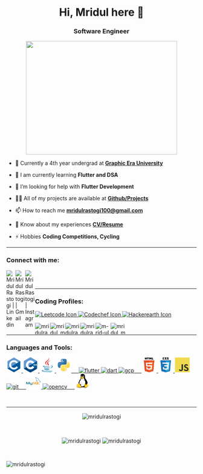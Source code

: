 <h1 align="center">Hi, Mridul here 👋</h1>
<h3 align="center">Software Engineer</h3>

<div align="center">
    <img align="center" src="https://media1.giphy.com/media/qgQUggAC3Pfv687qPC/giphy.gif" width="400px" height="300px"/>
</div>

- 📝 Currently a 4th year undergrad at [**Graphic Era University**](http://geu.ac.in)

- 🌱 I am currently learning **Flutter and DSA**

- 🤝 I’m looking for help with **Flutter Development**

- 👨‍💻 All of my projects are available at [**Github/Projects**](https://github.com/MridulRastogi/Projects)

- 📫 How to reach me **mridulrastogi100@gmail.com**

- 📄 Know about my experiences [**CV/Resume**](https://drive.google.com/file/d/1KzFfRjcuMmcBIkmbGojZ4cofO4oc_AQW/view?usp=sharing)

- ⚡ Hobbies **Coding Competitions, Cycling**



<hr>

<h3 align="left">Connect with me:</h3>
<p align="left">
  <a href="https://www.linkedin.com/in/mridulrastogi/">
    <img align="left" alt="Mridul Rastogi | Linkedin" width="24px" src="https://github.com/TheDudeThatCode/TheDudeThatCode/blob/master/Assets/Linkedin.svg" />
  </a> 
  <a href="mailto:mridulrastogi100@gmail.com">
    <img align="left" alt="Mridul Rastogi | Gmail" width="26px" src="https://github.com/TheDudeThatCode/TheDudeThatCode/blob/master/Assets/Gmail.svg" />
  </a>                                                                                                                   
  <a href="https://www.instagram.com/m.rid.ul/">
    <img align="left" alt="Mridul Rastogi | Instagram" width="26px" src="https://github.com/TheDudeThatCode/TheDudeThatCode/blob/master/Assets/Instagram.svg" />
  </a>  
</p>

<br><br/>
<hr>

<h3 align="left">Coding Profiles:</h3>

  <a href="https://leetcode.com/m-rid-ul/">
    <img src="https://img.shields.io/badge/Profile-Leetcode-yellow" alt="Leetcode Icon"/>
  </a>
  <a href="https://www.codechef.com/users/mridul_mr">
    <img src="https://img.shields.io/badge/Profile-Codechef-Brown" alt="Codechef Icon"/>
  </a>
  <a href="https://www.hackerearth.com/@mridul_mr">
    <img src="https://img.shields.io/badge/Profile-Hackerearth-blue" alt="Hackerearth Icon"/>
  </a>

<p align="left">
  <a href="https://kaggle.com/mridulrastogi" target="blank">
    <img align="left" src="https://raw.githubusercontent.com/rahuldkjain/github-profile-readme-generator/master/src/images/icons/Social/kaggle.svg" alt="mridulrastogi" height="30" width="40" /></a>
  <a href="https://www.codechef.com/users/mridul_mr" target="blank">
    <img align="left" src="https://cdn.jsdelivr.net/npm/simple-icons@3.1.0/icons/codechef.svg" alt="mridul_mr" height="30" width="40" /></a>
  <a href="https://www.hackerrank.com/mridulrastogi100" target="blank">
    <img align="left" src="https://raw.githubusercontent.com/rahuldkjain/github-profile-readme-generator/master/src/images/icons/Social/hackerrank.svg" alt="mridulrastogi100" height="30" width="40" /></a>
  <a href="https://codeforces.com/profile/mridulrastogi" target="blank">
    <img align="left" src="https://raw.githubusercontent.com/rahuldkjain/github-profile-readme-generator/master/src/images/icons/Social/codeforces.svg" alt="mridulrastogi" height="30" width="40" /></a>
  <a href="https://www.leetcode.com/m-rid-ul" target="blank">
    <img align="left" src="https://raw.githubusercontent.com/rahuldkjain/github-profile-readme-generator/master/src/images/icons/Social/leet-code.svg" alt="m-rid-ul" height="30" width="40" /></a>
  <a href="https://www.hackerearth.com/mridul_mr" target="blank">
    <img align="left" src="https://raw.githubusercontent.com/rahuldkjain/github-profile-readme-generator/master/src/images/icons/Social/hackerearth.svg" alt="mridul_mr" height="30" width="40" /></a>
</p>

<br/>
<hr>

<h3 align="left">Languages and Tools:</h3>
<p align="left"> 
  <a href="https://www.cprogramming.com/" target="_blank" rel="noreferrer"> 
    <img src="https://raw.githubusercontent.com/devicons/devicon/master/icons/c/c-original.svg" alt="c" width="40" height="40"/> 
  </a> 
  <a href="https://www.w3schools.com/cpp/" target="_blank" rel="noreferrer"> 
    <img src="https://raw.githubusercontent.com/devicons/devicon/master/icons/cplusplus/cplusplus-original.svg" alt="cplusplus" width="40" height="40"/> 
  </a>
  <a href="https://www.java.com" target="_blank" rel="noreferrer"> 
    <img src="https://raw.githubusercontent.com/devicons/devicon/master/icons/java/java-original.svg" alt="java" width="40" height="40"/> 
  </a>
  <a href="https://www.python.org" target="_blank" rel="noreferrer"> 
    <img src="https://raw.githubusercontent.com/devicons/devicon/master/icons/python/python-original.svg" alt="python" width="40" height="40"/> &nbsp;&nbsp;&nbsp;
  </a>
  
  <!--
  <a href="https://developer.android.com" target="_blank" rel="noreferrer"> 
    <img src="https://raw.githubusercontent.com/devicons/devicon/master/icons/android/android-original-wordmark.svg" alt="android" width="40" height="40"/> 
  </a> 
   -->
  <a href="https://flutter.dev" target="_blank" rel="noreferrer"> 
    <img src="https://www.vectorlogo.zone/logos/flutterio/flutterio-icon.svg" alt="flutter" width="40" height="40"/> 
  </a>
  <a href="https://dart.dev" target="_blank" rel="noreferrer"> 
    <img src="https://www.vectorlogo.zone/logos/dartlang/dartlang-icon.svg" alt="dart" width="40" height="40"/> 
  </a> 
  <!--
  <a href="https://firebase.google.com/" target="_blank" rel="noreferrer"> 
    <img src="https://www.vectorlogo.zone/logos/firebase/firebase-icon.svg" alt="firebase" width="40" height="40"/> 
  </a>
  -->
  <a href="https://cloud.google.com" target="_blank" rel="noreferrer"> 
    <img src="https://www.vectorlogo.zone/logos/google_cloud/google_cloud-icon.svg" alt="gcp" width="40" height="40"/>  &nbsp;&nbsp;&nbsp;
  </a>
    
  <a href="https://www.w3.org/html/" target="_blank" rel="noreferrer"> 
    <img src="https://raw.githubusercontent.com/devicons/devicon/master/icons/html5/html5-original-wordmark.svg" alt="html5" width="40" height="40"/> 
  </a> 
  <a href="https://www.w3schools.com/css/" target="_blank" rel="noreferrer"> 
    <img src="https://raw.githubusercontent.com/devicons/devicon/master/icons/css3/css3-original-wordmark.svg" alt="css3" width="40" height="40"/> 
  </a>
  <a href="https://developer.mozilla.org/en-US/docs/Web/JavaScript" target="_blank" rel="noreferrer"> 
    <img src="https://raw.githubusercontent.com/devicons/devicon/master/icons/javascript/javascript-original.svg" alt="javascript" width="40" height="40"/> 
  </a> 
  <a href="https://git-scm.com/" target="_blank" rel="noreferrer"> 
    <img src="https://www.vectorlogo.zone/logos/git-scm/git-scm-icon.svg" alt="git" width="40" height="40"/> &nbsp;&nbsp;&nbsp;
  </a> 
  
  <a href="https://www.mysql.com/" target="_blank" rel="noreferrer"> 
    <img src="https://raw.githubusercontent.com/devicons/devicon/master/icons/mysql/mysql-original-wordmark.svg" alt="mysql" width="40" height="40"/> 
  </a> 
  <a href="https://opencv.org/" target="_blank" rel="noreferrer"> 
    <img src="https://www.vectorlogo.zone/logos/opencv/opencv-icon.svg" alt="opencv" width="40" height="40"/> &nbsp;&nbsp;&nbsp;
  </a>
  
  <a href="https://www.linux.org/" target="_blank" rel="noreferrer"> 
    <img src="https://raw.githubusercontent.com/devicons/devicon/master/icons/linux/linux-original.svg" alt="linux" width="40" height="40"/> 
  </a> 
  <!--
  <a href="https://www.mathworks.com/" target="_blank" rel="noreferrer"> 
    <img src="https://upload.wikimedia.org/wikipedia/commons/2/21/Matlab_Logo.png" alt="matlab" width="40" height="40"/> 
  </a>
  -->
   
  <!--
  <a href="https://www.selenium.dev" target="_blank" rel="noreferrer"> 
    <img src="https://raw.githubusercontent.com/detain/svg-logos/780f25886640cef088af994181646db2f6b1a3f8/svg/selenium-logo.svg" alt="selenium" width="40" height="40"/> 
   -->
  </a> 
</p>

<br/>
<hr>

<p align="center">
  <img align="center" src="https://github-readme-stats.vercel.app/api/top-langs?username=mridulrastogi&show_icons=true&locale=en&layout=compact" alt="mridulrastogi" />
</p>
<br>
<p align="center">
  <img align="center" src="https://github-readme-stats.vercel.app/api?username=mridulrastogi&show_icons=true&locale=en" alt="mridulrastogi" />
  <img align="center"  src="https://github-readme-streak-stats.herokuapp.com/?user=mridulrastogi&" alt="mridulrastogi" />
</p>
<br>
<p align="left"> <img src="https://komarev.com/ghpvc/?username=mridulrastogi&label=Profile%20views&color=0e75b6&style=flat" alt="mridulrastogi" /> </p>
